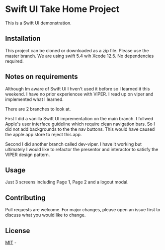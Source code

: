 
# Swift UI Take Home Project

This is a Swift UI demonstration.

## Installation

This project can be cloned or downloaded as a zip file. Please use the master branch.
We are using swift 5.4 wih Xcode 12.5. No dependencies required. 

## Notes on requirements

Although Im aware of Swift UI I hven't used it before so I learned it this weekend. I have no prior experiencee with VIPER.  I read up on viper and implemented what I learned. 

There are 2 branches to look at. 

First I did a vanilla Swift UI imprementation on the main branch. I follwed Apple's user interface guideline which require clean navigation bars. So I did not add backgrounds to the the nav buttons.  This would have caused the apple app store to reject this app.

Second I did another branch called dev-viper. I have it working but ultimately I would like to refactor the presentor and interactor to satisfy the VIPER design pattern.

## Usage

Just 3 screens including Page 1, Page 2 and a logout modal.

## Contributing
Pull requests are welcome. For major changes, please open an issue first to discuss what you would like to change.

## License
[MIT](https://choosealicense.com/licenses/mit/) -

